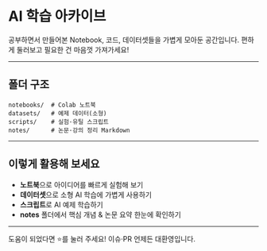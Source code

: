 # AI 학습 아카이브

공부하면서 만들어본 Notebook, 코드, 데이터셋들을 가볍게 모아둔 공간입니다. 편하게 둘러보고 필요한 건 마음껏 가져가세요!

---

## 폴더 구조

```
notebooks/  # Colab 노트북
datasets/   # 예제 데이터(소형)
scripts/    # 실험·유틸 스크립트
notes/      # 논문·강의 정리 Markdown
```

---

## 이렇게 활용해 보세요

- **노트북**으로 아이디어를 빠르게 실험해 보기
- **데이터셋**으로 소형 AI 학습에 가볍게 사용하기 
- **스크립트**로 AI 예제 학습하기
- **notes** 폴더에서 핵심 개념 & 논문 요약 한눈에 확인하기

---
도움이 되었다면 ⭐️를 눌러 주세요! 이슈·PR 언제든 대환영입니다.
